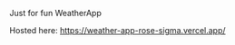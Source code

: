 Just for fun WeatherApp

Hosted here: https://weather-app-rose-sigma.vercel.app/

<!-- https://www.youtube.com/watch?v=g6v_vbqKYeU&ab_channel=JavaScriptKing -->
